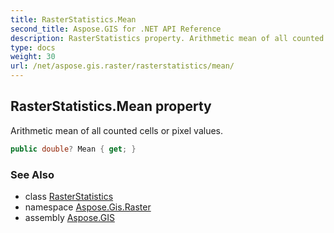 ```yaml
---
title: RasterStatistics.Mean
second_title: Aspose.GIS for .NET API Reference
description: RasterStatistics property. Arithmetic mean of all counted cells or pixel values
type: docs
weight: 30
url: /net/aspose.gis.raster/rasterstatistics/mean/
---
```

## RasterStatistics.Mean property

Arithmetic mean of all counted cells or pixel values.

```csharp
public double? Mean { get; }
```

### See Also

* class [RasterStatistics](../)
* namespace [Aspose.Gis.Raster](../../rasterstatistics/)
* assembly [Aspose.GIS](../../../)


